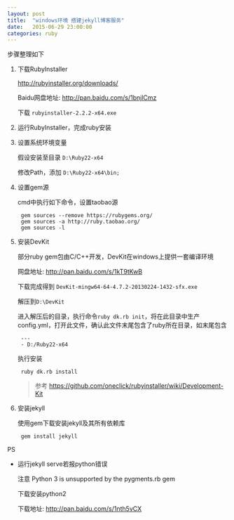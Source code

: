 ```yaml
---
layout: post
title:  "windows环境 搭建jekyll博客服务"
date:   2015-06-29 23:00:00
categories: ruby
---
```


步骤整理如下

1. 下载RubyInstaller

	http://rubyinstaller.org/downloads/

	Baidu网盘地址: http://pan.baidu.com/s/1bnjlCmz

	下载 `rubyinstaller-2.2.2-x64.exe`

2. 运行RubyInstaller，完成ruby安装

3. 设置系统环境变量

	假设安装至目录 `D:\Ruby22-x64`

	修改Path，添加 `D:\Ruby22-x64\bin;`

4. 设置gem源

	cmd中执行如下命令，设置taobao源

		gem sources --remove https://rubygems.org/
		gem sources -a http://ruby.taobao.org/
		gem sources -l

5. 安装DevKit

	部分ruby gem包由C/C++开发，DevKit在windows上提供一套编译环境

	网盘地址: http://pan.baidu.com/s/1kT9tKwB

	下载完成得到 `DevKit-mingw64-64-4.7.2-20130224-1432-sfx.exe`

	解压到`D:\DevKit`

	进入解压后的目录，执行命令`ruby dk.rb init`，将在此目录中生产config.yml，打开此文件，确认此文件末尾包含了ruby所在目录，如末尾包含

		---
		- D:/Ruby22-x64

	执行安装

		ruby dk.rb install

	> 参考 https://github.com/oneclick/rubyinstaller/wiki/Development-Kit

5. 安装jekyll

	使用gem下载安装jekyll及其所有依赖库

		gem install jekyll



PS

- 运行jekyll serve若报python错误
	
	注意 Python 3 is unsupported by the pygments.rb gem

	下载安装python2
	
	下载地址: http://pan.baidu.com/s/1nth5vCX

	

